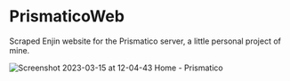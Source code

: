 # PrismaticoWeb
Scraped Enjin website for the Prismatico server, a little personal project of mine.

![Screenshot 2023-03-15 at 12-04-43 Home - Prismatico](https://user-images.githubusercontent.com/79682953/225370976-9adbe2b9-db84-416b-87f7-1a69581880b0.png)
